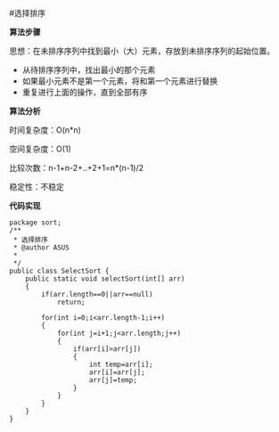 #选择排序

**算法步骤**

思想：在未排序序列中找到最小（大）元素，存放到未排序序列的起始位置。

* 从待排序序列中，找出最小的那个元素
* 如果最小元素不是第一个元素，将和第一个元素进行替换
* 重复进行上面的操作，直到全部有序

**算法分析**

时间复杂度：O(n*n)

空间复杂度：O(1)

比较次数：n-1+n-2+..+2+1=n*(n-1)/2

稳定性：不稳定


**代码实现**

```
package sort;
/**
 * 选择排序
 * @author ASUS
 *
 */
public class SelectSort {
	public static void selectSort(int[] arr)
	{
		if(arr.length==0||arr==null)
			return;
		
		for(int i=0;i<arr.length-1;i++)
		{
			for(int j=i+1;j<arr.length;j++)
			{
				if(arr[i]>arr[j])
				{
					int temp=arr[i];
					arr[i]=arr[j];
					arr[j]=temp;
				}
			}
		}
	}
}

```
